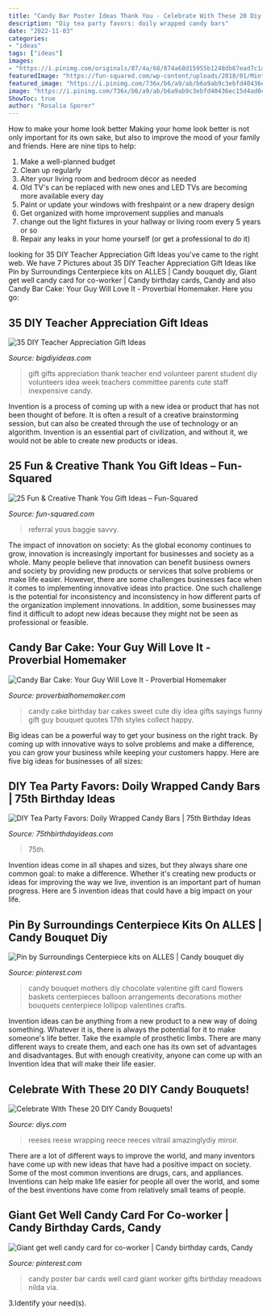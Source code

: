 ```yaml
---
title: "Candy Bar Poster Ideas Thank You - Celebrate With These 20 Diy Candy Bouquets!"
description: "Diy tea party favors: doily wrapped candy bars"
date: "2022-11-03"
categories:
- "ideas"
tags: ["ideas"]
images:
- "https://i.pinimg.com/originals/87/4a/68/874a68d15955b1248db87ead7c1a8f73.jpg"
featuredImage: "https://fun-squared.com/wp-content/uploads/2018/01/Mint-Thank-You.jpg"
featured_image: "https://i.pinimg.com/736x/b6/a9/ab/b6a9ab9c3ebfd40436ec15d4ad0ce43b--cheer-gifts-fun-gifts.jpg"
image: "https://i.pinimg.com/736x/b6/a9/ab/b6a9ab9c3ebfd40436ec15d4ad0ce43b--cheer-gifts-fun-gifts.jpg"
ShowToc: true
author: "Rosalia Sporer"
---
```



How to make your home look better
Making your home look better is not only important for its own sake, but also to improve the mood of your family and friends. Here are nine tips to help: 
1. Make a well-planned budget
2. Clean up regularly
3. Alter your living room and bedroom décor as needed
4. Old TV's can be replaced with new ones and LED TVs are becoming more available every day 
5. Paint or update your windows with freshpaint or a new drapery design 
6. Get organized with home improvement supplies and manuals 
7. change out the light fixtures in your hallway or living room every 5 years or so 
8. Repair any leaks in your home yourself (or get a professional to do it) 

	

		
looking for 35 DIY Teacher Appreciation Gift Ideas you've came to the right web. We have 7 Pictures about 35 DIY Teacher Appreciation Gift Ideas like Pin by Surroundings Centerpiece kits on ALLES | Candy bouquet diy, Giant get well candy card for co-worker | Candy birthday cards, Candy and also Candy Bar Cake: Your Guy Will Love It - Proverbial Homemaker. Here you go:
		
    
## 35 DIY Teacher Appreciation Gift Ideas

<img loading=lazy src="http://www.bigdiyideas.com/wp-content/uploads/2015/03/IMG_4574.jpg" onerror="this.onerror=null;this.src='https://tse1.mm.bing.net/th?id=OIP.T7nHM7oJyJtMzgqQhtOF9QAAAA&amp;pid=15.1';" alt="35 DIY Teacher Appreciation Gift Ideas">

_Source: bigdiyideas.com_

>gift gifts appreciation thank teacher end volunteer parent student diy volunteers idea week teachers committee parents cute staff inexpensive candy. 

	

Invention is a process of coming up with a new idea or product that has not been thought of before. It is often a result of a creative brainstorming session, but can also be created through the use of technology or an algorithm. Invention is an essential part of civilization, and without it, we would not be able to create new products or ideas.

    
## 25 Fun &amp; Creative Thank You Gift Ideas – Fun-Squared

<img loading=lazy src="https://fun-squared.com/wp-content/uploads/2018/01/Mint-Thank-You.jpg" onerror="this.onerror=null;this.src='https://tse1.mm.bing.net/th?id=OIP.j1K_-A92p6nC1lmcMr--RAHaLH&amp;pid=15.1';" alt="25 Fun &amp; Creative Thank You Gift Ideas – Fun-Squared">

_Source: fun-squared.com_

>referral yous baggie savvy. 

	

The impact of innovation on society:
As the global economy continues to grow, innovation is increasingly important for businesses and society as a whole. Many people believe that innovation can benefit business owners and society by providing new products or services that solve problems or make life easier. However, there are some challenges businesses face when it comes to implementing innovative ideas into practice. One such challenge is the potential for inconsistency and inconsistency in how different parts of the organization implement innovations. In addition, some businesses may find it difficult to adopt new ideas because they might not be seen as professional or feasible.

    
## Candy Bar Cake: Your Guy Will Love It - Proverbial Homemaker

<img loading=lazy src="http://2.bp.blogspot.com/-6X0fpPZ7Jwo/Tw4Ez_t_j5I/AAAAAAAAAew/3BRjdVTmKo0/s1600/candy-bar-5.jpg" onerror="this.onerror=null;this.src='https://tse2.mm.bing.net/th?id=OIP.UdUGn1LxDGedKkAqSTKsdwAAAA&amp;pid=15.1';" alt="Candy Bar Cake: Your Guy Will Love It - Proverbial Homemaker">

_Source: proverbialhomemaker.com_

>candy cake birthday bar cakes sweet cute diy idea gifts sayings funny gift guy bouquet quotes 17th styles collect happy. 

	

Big ideas can be a powerful way to get your business on the right track. By coming up with innovative ways to solve problems and make a difference, you can grow your business while keeping your customers happy. Here are five big ideas for businesses of all sizes: 

    
## DIY Tea Party Favors: Doily Wrapped Candy Bars | 75th Birthday Ideas

<img loading=lazy src="https://www.75thbirthdayideas.com/wp-content/uploads/2014/03/db55303306994d9d7708fa8a496d3149.jpg" onerror="this.onerror=null;this.src='https://tse2.mm.bing.net/th?id=OIP.DvP61oKXHx9_WV6bYauY2wHaLH&amp;pid=15.1';" alt="DIY Tea Party Favors: Doily Wrapped Candy Bars | 75th Birthday Ideas">

_Source: 75thbirthdayideas.com_

>75th. 

	

Invention ideas come in all shapes and sizes, but they always share one common goal: to make a difference. Whether it's creating new products or ideas for improving the way we live, invention is an important part of human progress. Here are 5 invention ideas that could have a big impact on your life.

    
## Pin By Surroundings Centerpiece Kits On ALLES | Candy Bouquet Diy

<img loading=lazy src="https://i.pinimg.com/originals/87/4a/68/874a68d15955b1248db87ead7c1a8f73.jpg" onerror="this.onerror=null;this.src='https://tse2.mm.bing.net/th?id=OIP.3cAvu5aMcXe8KRGoDUmr0gHaLH&amp;pid=15.1';" alt="Pin by Surroundings Centerpiece kits on ALLES | Candy bouquet diy">

_Source: pinterest.com_

>candy bouquet mothers diy chocolate valentine gift card flowers baskets centerpieces balloon arrangements decorations mother bouquets centerpiece lollipop valentines crafts. 

	

Invention ideas can be anything from a new product to a new way of doing something. Whatever it is, there is always the potential for it to make someone's life better. Take the example of prosthetic limbs. There are many different ways to create them, and each one has its own set of advantages and disadvantages. But with enough creativity, anyone can come up with an Invention idea that will make their life easier.

    
## Celebrate With These 20 DIY Candy Bouquets!

<img loading=lazy src="https://cdn.diys.com/wp-content/uploads/2017/05/reeses-candy-bouquet-diy.jpg" onerror="this.onerror=null;this.src='https://tse4.mm.bing.net/th?id=OIP.Vt6J219QzbDGLKn3nAP0LAHaLD&amp;pid=15.1';" alt="Celebrate With These 20 DIY Candy Bouquets!">

_Source: diys.com_

>reeses reese wrapping reece reeces vitrail amazinglydiy miroir. 

	

There are a lot of different ways to improve the world, and many inventors have come up with new ideas that have had a positive impact on society. Some of the most common inventions are drugs, cars, and appliances. Inventions can help make life easier for people all over the world, and some of the best inventions have come from relatively small teams of people.

    
## Giant Get Well Candy Card For Co-worker | Candy Birthday Cards, Candy

<img loading=lazy src="https://i.pinimg.com/736x/b6/a9/ab/b6a9ab9c3ebfd40436ec15d4ad0ce43b--cheer-gifts-fun-gifts.jpg" onerror="this.onerror=null;this.src='https://tse1.mm.bing.net/th?id=OIP.teOP3qezbUALPOuIGrWntQHaHa&amp;pid=15.1';" alt="Giant get well candy card for co-worker | Candy birthday cards, Candy">

_Source: pinterest.com_

>candy poster bar cards well card giant worker gifts birthday meadows nilda via. 

	

3.Identify your need(s).

